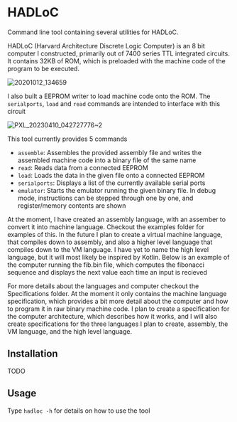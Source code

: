 # HADLoC
Command line tool containing several utilities for HADLoC.

HADLoC (Harvard Architecture Discrete Logic Computer) is an 8 bit computer I constructed, primarily out of 7400 series TTL integrated circuits. 
It contains 32KB of ROM, which is preloaded with the machine code of the program to be executed. 

![20201012_134659](https://user-images.githubusercontent.com/17104216/230822816-4e70e5be-dcf6-4b46-b4e0-54baceeddee2.jpg)

I also built a EEPROM writer to load machine code onto the ROM. The `serialports`, `load` and `read` commands are intended to interface with this circuit

![PXL_20230410_042727776~2](https://user-images.githubusercontent.com/17104216/230834171-9a54b7b8-47cb-4a84-95b5-76ed8a6ff697.jpeg)

This tool currently provides 5 commands

- `assemble`: Assembles the provided assembly file and writes the assembled machine code into a binary file of the same name
- `read`: Reads data from a connected EEPROM
- `load`: Loads the data in the given file onto a connected EEPROM
- `serialports`: Displays a list of the currently available serial ports
- `emulator`: Starts the emulator running the given binary file. In debug mode, instructions can be stepped through one by one, and register/memory contents are shown

At the moment, I have created an assembly language, with an assember to convert it into machine language. Checkout the examples folder for examples of this. In the future I plan to create a virtual machine language, that compiles down to assembly, and also a higher level language that compiles down to the VM language. I have yet to name the high level language, but it will most likely be inspired by Kotlin. Below is an example of the computer running the fib.bin file, which computes the fibonacci sequence and displays the next value each time an input is recieved



For more details about the languages and computer checkout the Specifications folder. At the moment it only contains the machine language specification, which provides a bit more detail about the computer and how to program it in raw binary machine code. I plan to create a specification for the computer architecture, which describes how it works, and I will also create specifications for the three languages I plan to create, assembly, the VM language, and the high level language.

## Installation

TODO

## Usage

Type `hadloc -h` for details on how to use the tool
